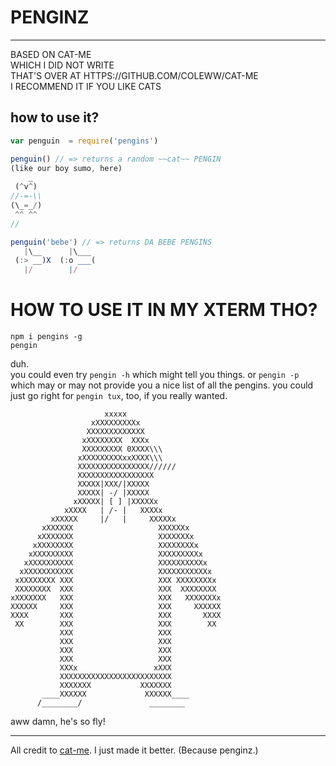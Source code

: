 # PENGINZ

----------------

BASED ON CAT-ME  
WHICH I DID NOT WRITE  
THAT'S OVER AT HTTPS://GITHUB.COM/COLEWW/CAT-ME  
I RECOMMEND IT IF YOU LIKE CATS  

## how to use it?

```javascript
var penguin  = require('pengins')

penguin() // => returns a random ~~cat~~ PENGIN  
(like our boy sumo, here)  
    _
 (^v^)    
//-=-\\   
(\_=_/)   
 ^^ ^^    
//

penguin('bebe') // => returns DA BEBE PENGINS  
   |\__      |\___     
 (:> __)X  (:o ___(    
   |/        |/        
```

# HOW TO USE IT IN MY XTERM THO?

```
npm i pengins -g  
pengin  
```
duh.  
you could even try `pengin -h` which might tell you things. or `pengin -p` which may or may not provide you a nice list of all the pengins. you could just go right for `pengin tux`, too, if you really wanted.
```
                     xxxxx   
                  xXXXXXXXXXx   
                 XXXXXXXXXXXXX   
                xXXXXXXXX  XXXx   
                XXXXXXXXX 0XXXX\\\   
               xXXXXXXXXXxxXXXX\\\   
               XXXXXXXXXXXXXXXX//////    
               XXXXXXXXXXXXXXXXX   
               XXXXX|XXX/|XXXXX   
               XXXXX| -/ |XXXXX   
              xXXXXX| [ ] |XXXXXx   
            xXXXX   | /- |   XXXXx   
         xXXXXX     |/   |     XXXXXx   
       xXXXXXX                   XXXXXXx   
      xXXXXXXX                   XXXXXXXx   
     xXXXXXXXX                   XXXXXXXXx   
    xXXXXXXXXX                   XXXXXXXXXx   
   xXXXXXXXXXX                   XXXXXXXXXXx   
  xXXXXXXXXXXX                   XXXXXXXXXXXx   
 xXXXXXXXX XXX                   XXX XXXXXXXXx   
 XXXXXXXX  XXX                   XXX  XXXXXXXX   
xXXXXXXX   XXX                   XXX   XXXXXXXx   
XXXXXX     XXX                   XXX     XXXXXX   
XXXX       XXX                   XXX       XXXX   
 XX        XXX                   XXX        XX   
           XXX                   XXX   
           XXX                   XXX   
           XXX                   XXX   
           XXX                   XXX   
           XXXx                 xXXX   
           XXXXXXXXXXXXXXXXXXXXXXXXX   
           XXXXXXX           XXXXXXX   
       ____XXXXXX             XXXXXX____   
      /________/               ________   

```

aww damn, he's so fly!  


--------

All credit to [cat-me](https://github.com/coleww/cat-me/). I just made it better. (Because penginz.)

